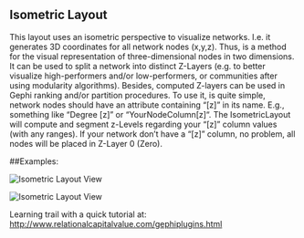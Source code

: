 ## Isometric Layout

This layout uses an isometric perspective to visualize networks. 
I.e. it generates 3D coordinates for all network nodes (x,y,z).
Thus, is a method for the visual representation of three-dimensional nodes in two dimensions.
It can be used to split a network into distinct Z-Layers 
(e.g. to better visualize high-performers and/or low-performers, or communities after using modularity algorithms).
Besides, computed Z-layers can be used in Gephi ranking and/or partition procedures.
To use it, is quite simple, network nodes should have an attribute containing “[z]” in its name. 
E.g., something like “Degree [z]” or “YourNodeColumn[z]“.
The IsometricLayout will compute and segment z-Levels regarding your “[z]” column values (with any ranges).
If your network don’t have a “[z]” column, no problem, all nodes will be placed in Z-Layer 0 (Zero).  
  
##Examples:  
  

![Isometric Layout View](http://www.relationalcapitalvalue.com/myresources/iso-shot-1.png)  
  
![Isometric Layout View](http://www.relationalcapitalvalue.com/myresources/iso-shot-2.png)  
  
  
Learning trail with a quick tutorial at:  
http://www.relationalcapitalvalue.com/gephiplugins.html  
  
  

